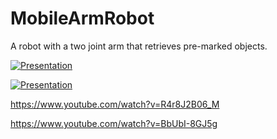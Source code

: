 # MobileArmRobot
A robot with a two joint arm that retrieves pre-marked objects.

[![Presentation](https://img.youtube.com/vi/R4r8J2B06_M/0.jpg)](https://www.youtube.com/watch?v=R4r8J2B06_M)

[![Presentation](https://img.youtube.com/vi/BbUbI-8GJ5g/0.jpg)](https://www.youtube.com/watch?v=BbUbI-8GJ5g)


https://www.youtube.com/watch?v=R4r8J2B06_M

https://www.youtube.com/watch?v=BbUbI-8GJ5g

